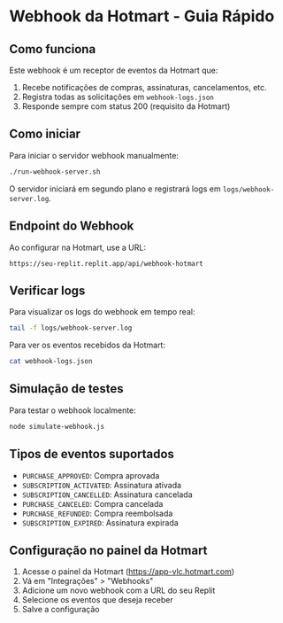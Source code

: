 # Webhook da Hotmart - Guia Rápido

## Como funciona

Este webhook é um receptor de eventos da Hotmart que:

1. Recebe notificações de compras, assinaturas, cancelamentos, etc.
2. Registra todas as solicitações em `webhook-logs.json`
3. Responde sempre com status 200 (requisito da Hotmart)

## Como iniciar

Para iniciar o servidor webhook manualmente:

```bash
./run-webhook-server.sh
```

O servidor iniciará em segundo plano e registrará logs em `logs/webhook-server.log`.

## Endpoint do Webhook

Ao configurar na Hotmart, use a URL:

```
https://seu-replit.replit.app/api/webhook-hotmart
```

## Verificar logs

Para visualizar os logs do webhook em tempo real:

```bash
tail -f logs/webhook-server.log
```

Para ver os eventos recebidos da Hotmart:

```bash
cat webhook-logs.json
```

## Simulação de testes

Para testar o webhook localmente:

```bash
node simulate-webhook.js
```

## Tipos de eventos suportados

- `PURCHASE_APPROVED`: Compra aprovada
- `SUBSCRIPTION_ACTIVATED`: Assinatura ativada
- `SUBSCRIPTION_CANCELLED`: Assinatura cancelada
- `PURCHASE_CANCELED`: Compra cancelada
- `PURCHASE_REFUNDED`: Compra reembolsada
- `SUBSCRIPTION_EXPIRED`: Assinatura expirada

## Configuração no painel da Hotmart

1. Acesse o painel da Hotmart (https://app-vlc.hotmart.com)
2. Vá em "Integrações" > "Webhooks"
3. Adicione um novo webhook com a URL do seu Replit
4. Selecione os eventos que deseja receber
5. Salve a configuração